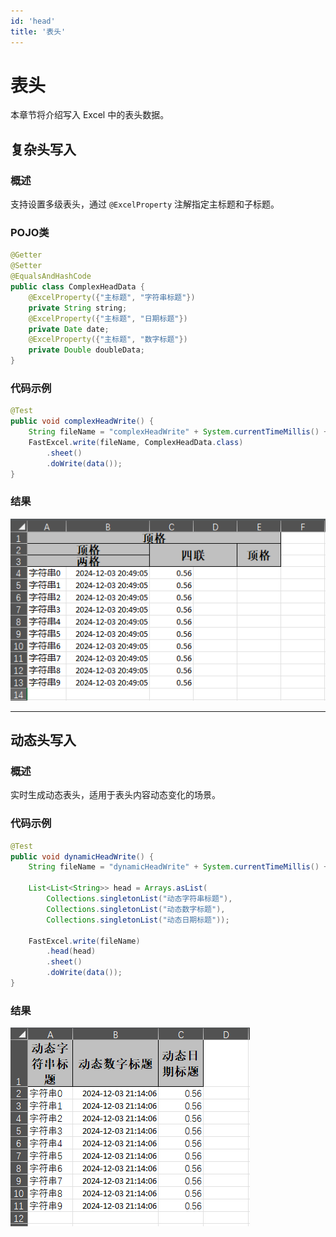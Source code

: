 ```yaml
---
id: 'head'
title: '表头'
---
```


# 表头
本章节将介绍写入 Excel 中的表头数据。

## 复杂头写入

### 概述
支持设置多级表头，通过 `@ExcelProperty` 注解指定主标题和子标题。

### POJO类
```java
@Getter
@Setter
@EqualsAndHashCode
public class ComplexHeadData {
    @ExcelProperty({"主标题", "字符串标题"})
    private String string;
    @ExcelProperty({"主标题", "日期标题"})
    private Date date;
    @ExcelProperty({"主标题", "数字标题"})
    private Double doubleData;
}
```

### 代码示例
```java
@Test
public void complexHeadWrite() {
    String fileName = "complexHeadWrite" + System.currentTimeMillis() + ".xlsx";
    FastExcel.write(fileName, ComplexHeadData.class)
        .sheet()
        .doWrite(data());
}
```

### 结果
![img](/img/docs/write/complexHeadWrite.png)

---

## 动态头写入

### 概述
实时生成动态表头，适用于表头内容动态变化的场景。

### 代码示例
```java
@Test
public void dynamicHeadWrite() {
    String fileName = "dynamicHeadWrite" + System.currentTimeMillis() + ".xlsx";

    List<List<String>> head = Arrays.asList(
        Collections.singletonList("动态字符串标题"),
        Collections.singletonList("动态数字标题"),
        Collections.singletonList("动态日期标题"));

    FastExcel.write(fileName)
        .head(head)
        .sheet()
        .doWrite(data());
}
```

### 结果
![img](/img/docs/write/dynamicHeadWrite.png)
